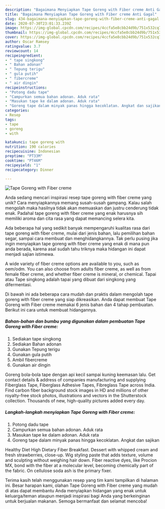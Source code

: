 ```yaml
---
description: "Bagaimana Menyiapkan Tape Goreng with Fiber creme Anti Gagal"
title: "Bagaimana Menyiapkan Tape Goreng with Fiber creme Anti Gagal"
slug: 434-bagaimana-menyiapkan-tape-goreng-with-fiber-creme-anti-gagal
date: 2020-07-30T23:01:33.239Z
image: https://img-global.cpcdn.com/recipes/4ccfa5e8cbb24d9b/751x532cq70/tape-goreng-with-fiber-creme-foto-resep-utama.jpg
thumbnail: https://img-global.cpcdn.com/recipes/4ccfa5e8cbb24d9b/751x532cq70/tape-goreng-with-fiber-creme-foto-resep-utama.jpg
cover: https://img-global.cpcdn.com/recipes/4ccfa5e8cbb24d9b/751x532cq70/tape-goreng-with-fiber-creme-foto-resep-utama.jpg
author: Oscar Ramsey
ratingvalue: 3.7
reviewcount: 14
recipeingredient:
- " tape singkong"
- " Bahan adonan"
- " Tepung terigu"
- " gula putih"
- " fibercreme"
- " air dingin"
recipeinstructions:
- "Potong dadu tape"
- "Campurkan semua bahan adonan. Aduk rata"
- "Masukan tape ke dalam adonan. Aduk rata"
- "Goreng tape dalam minyak panas hingga kecoklatan. Angkat dan sajikan"
categories:
- Resep
tags:
- tape
- goreng
- with

katakunci: tape goreng with 
nutrition: 190 calories
recipecuisine: Indonesian
preptime: "PT33M"
cooktime: "PT46M"
recipeyield: "1"
recipecategory: Dinner

---
```



![Tape Goreng with Fiber creme](https://img-global.cpcdn.com/recipes/4ccfa5e8cbb24d9b/751x532cq70/tape-goreng-with-fiber-creme-foto-resep-utama.jpg)

Anda sedang mencari inspirasi resep tape goreng with fiber creme yang unik? Cara menyiapkannya memang susah-susah gampang. Kalau salah mengolah maka hasilnya tidak akan memuaskan dan justru cenderung tidak enak. Padahal tape goreng with fiber creme yang enak harusnya sih memiliki aroma dan cita rasa yang dapat memancing selera kita.

Ada beberapa hal yang sedikit banyak mempengaruhi kualitas rasa dari tape goreng with fiber creme, mulai dari jenis bahan, lalu pemilihan bahan segar, sampai cara membuat dan menghidangkannya. Tak perlu pusing jika ingin menyiapkan tape goreng with fiber creme yang enak di mana pun anda berada, karena asal sudah tahu triknya maka hidangan ini dapat menjadi sajian istimewa.

A wide variety of fiber creme options are available to you, such as oem/odm. You can also choose from adults fiber creme, as well as from female fiber creme, and whether fiber creme is mineral, or chemical. Tapai atau Tape singkong adalah tapai yang dibuat dari singkong yang difermentasi.


Di bawah ini ada beberapa cara mudah dan praktis dalam mengolah tape goreng with fiber creme yang siap dikreasikan. Anda dapat membuat Tape Goreng with Fiber creme memakai 6 jenis bahan dan 4 tahap pembuatan. Berikut ini cara untuk membuat hidangannya.

<!--inarticleads1-->

##### Bahan-bahan dan bumbu yang digunakan dalam pembuatan Tape Goreng with Fiber creme:

1. Sediakan  tape singkong
1. Sediakan  Bahan adonan
1. Gunakan  Tepung terigu
1. Gunakan  gula putih
1. Ambil  fibercreme
1. Gunakan  air dingin


Goreng bola-bola tape dengan api kecil sampai kuning keemasan lalu. Get contact details &amp; address of companies manufacturing and supplying Fiberglass Tape, Fiberglass Adhesive Tapes, Fibreglass Tape across India. Find carbon fiber background stock images in HD and millions of other royalty-free stock photos, illustrations and vectors in the Shutterstock collection. Thousands of new, high-quality pictures added every day. 

<!--inarticleads2-->

##### Langkah-langkah menyiapkan Tape Goreng with Fiber creme:

1. Potong dadu tape
1. Campurkan semua bahan adonan. Aduk rata
1. Masukan tape ke dalam adonan. Aduk rata
1. Goreng tape dalam minyak panas hingga kecoklatan. Angkat dan sajikan


Healthy Diet High Dietary Fiber Breakfast. Dessert with whipped cream and fresh strawberries, close-up. Wig styling paste that adds texture, volume and sculpting without weighing hair down. Fiber reactive dyes, like Procion MX, bond with the fiber at a molecular level, becoming chemically part of the fabric. On cellulose soda ash is the primary fixer. 

Terima kasih telah menggunakan resep yang tim kami tampilkan di halaman ini. Besar harapan kami, olahan Tape Goreng with Fiber creme yang mudah di atas dapat membantu Anda menyiapkan hidangan yang enak untuk keluarga/teman ataupun menjadi inspirasi bagi Anda yang berkeinginan untuk berjualan makanan. Semoga bermanfaat dan selamat mencoba!
